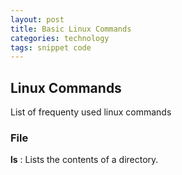 ```yaml
---
layout: post
title: Basic Linux Commands
categories: technology
tags: snippet code
---
```


## Linux Commands
List of frequenty used linux commands

### File
**ls** : Lists the contents of a directory.


